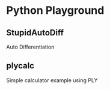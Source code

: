 
# Python Playground


## StupidAutoDiff
Auto Differentiation

## plycalc
Simple calculator example using PLY

